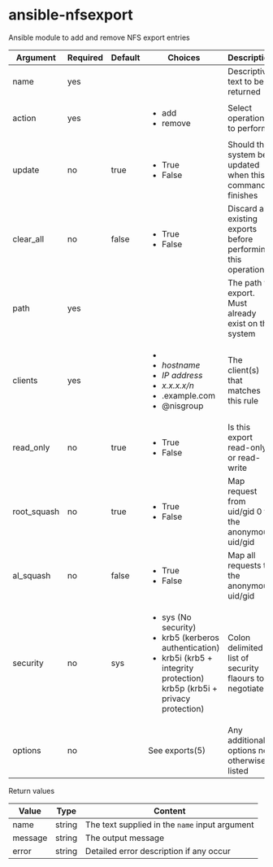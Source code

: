 # ansible-nfsexport
Ansible module to add and remove NFS export entries


| Argument | Required | Default | Choices | Description |
| --- | --- | --- | --- | --- |
| name | yes | | | Descriptive text to be returned |
| action | yes | | <ul><li>add</li><li>remove</li></ul> | Select operation to perform |
| update | no | true | <ul><li>True</li><li>False</li></ul> | Should the system be updated when this command finishes |
| clear_all | no | false | <ul><li>True</li><li>False</li></ul> | Discard all existing exports before performing this operation |
| path | yes | |  | The path to export. Must already exist on the system |
| clients | yes | | <ul><li>*</li><li>hostname</li><li>IP address</li><li>x.x.x.x/n</li><li>*.example.com</li><li>@nisgroup</li></ul> | The client(s) that matches this rule |
| read_only | no | true | <ul><li>True</li><li>False</li></ul> | Is this export read-only or read-write |
| root_squash | no | true | <ul><li>True</li><li>False</li></ul> | Map request from uid/gid 0 to the anonymous uid/gid |
| al_squash | no | false | <ul><li>True</li><li>False</li></ul> | Map all requests to the anonymous uid/gid |
| security | no | sys | <ul><li>sys (No security)</li><li>krb5 (kerberos authentication)</li><li>krb5i (krb5 + integrity protection)</li></li>krb5p (krb5i + privacy protection)</li></ul> | Colon delimited list of security flaours to negotiate |
| options | no | | See exports(5) | Any additional options not otherwise listed |


Return values

| Value | Type | Content |
| --- | --- | --- |
| name | string | The text supplied in the `name` input argument |
| message | string | The output message |
| error | string | Detailed error description if any occur |
